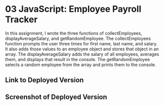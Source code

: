 # 03 JavaScript: Employee Payroll Tracker

In this assignment, I wrote the three functions of collectEmployees, displayAverageSalary, and getRandomEmployee. The collectEmployees function prompts the user three times for first name, last name, and salary. It also adds those values to an employee object and stores that object in an array. The displayAverageSalary adds the salary of all employees, averages them, and displays that result in the console. The getRandomEmployee selects a random employee from the array and prints them to the console.

## Link to Deployed Version



## Screenshot of Deployed Version

